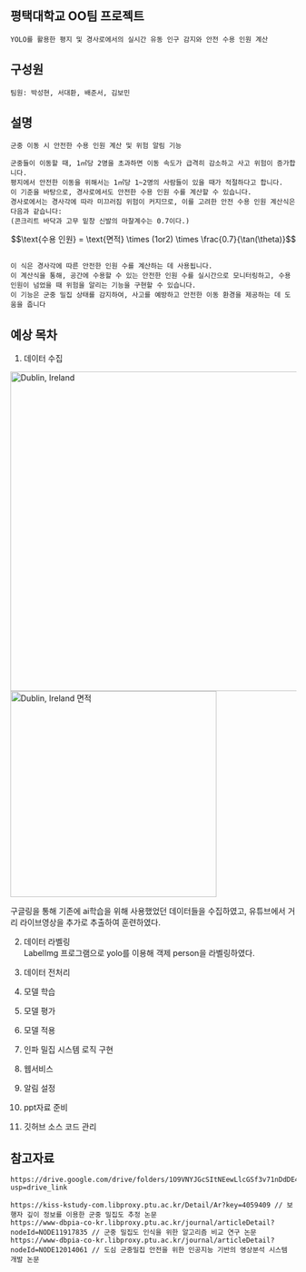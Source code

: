 ## 평택대학교 OO팀 프로젝트
```
YOLO를 활용한 평지 및 경사로에서의 실시간 유동 인구 감지와 안전 수용 인원 계산
```
## 구성원
```
팀원: 박성현, 서대환, 배준서, 김보민
```
## 설명
```
군중 이동 시 안전한 수용 인원 계산 및 위험 알림 기능

군중들이 이동할 때, 1㎡당 2명을 초과하면 이동 속도가 급격히 감소하고 사고 위험이 증가합니다.
평지에서 안전한 이동을 위해서는 1㎡당 1~2명의 사람들이 있을 때가 적절하다고 합니다.
이 기준을 바탕으로, 경사로에서도 안전한 수용 인원 수를 계산할 수 있습니다.
경사로에서는 경사각에 따라 미끄러짐 위험이 커지므로, 이를 고려한 안전 수용 인원 계산식은 다음과 같습니다:
(콘크리트 바닥과 고무 밑창 신발의 마찰계수는 0.7이다.)

```
```math
\text{수용 인원} = \text{면적} \times (1or2) \times \frac{0.7}{\tan(\theta)}
```
```

이 식은 경사각에 따른 안전한 인원 수를 계산하는 데 사용됩니다.
이 계산식을 통해, 공간에 수용할 수 있는 안전한 인원 수를 실시간으로 모니터링하고, 수용 인원이 넘었을 때 위험을 알리는 기능을 구현할 수 있습니다.
이 기능은 군중 밀집 상태를 감지하여, 사고를 예방하고 안전한 이동 환경을 제공하는 데 도움을 줍니다
```
## 예상 목차
1. 데이터 수집
<img width="563" alt="Dublin, Ireland" src="https://github.com/user-attachments/assets/06494445-6a93-44d2-9043-cfbc5b9d62b7" />
<img width="363" alt="Dublin, Ireland 면적" src="https://github.com/user-attachments/assets/91c57030-5785-4f67-b27e-bca2d1527e8e" />

구글링을 통해 기존에 ai학습을 위해 사용했었던 데이터들을 수집하였고, 유튜브에서 거리 라이브영상을 추가로 추출하여 훈련하였다.

2. 데이터 라벨링
<br> LabelImg 프로그램으로 yolo를 이용해 객제 person을 라벨링하였다.

3. 데이터 전처리

4. 모델 학습

5. 모델 평가

6. 모델 적용

7. 인파 밀집 시스템 로직 구현

8. 웹서비스

9. 알림 설정

10. ppt자료 준비

11. 깃허브 소스 코드 관리

## 참고자료
```
https://drive.google.com/drive/folders/1O9VNYJGcSItNEewLlcGSf3v71nDdDE4_?usp=drive_link

https://kiss-kstudy-com.libproxy.ptu.ac.kr/Detail/Ar?key=4059409 // 보행자 깊이 정보를 이용한 군중 밀집도 추정 논문
https://www-dbpia-co-kr.libproxy.ptu.ac.kr/journal/articleDetail?nodeId=NODE11917835 // 군중 밀집도 인식을 위한 알고리즘 비교 연구 논문
https://www-dbpia-co-kr.libproxy.ptu.ac.kr/journal/articleDetail?nodeId=NODE12014061 // 도심 군중밀집 안전을 위한 인공지능 기반의 영상분석 시스템 개발 논문
```


